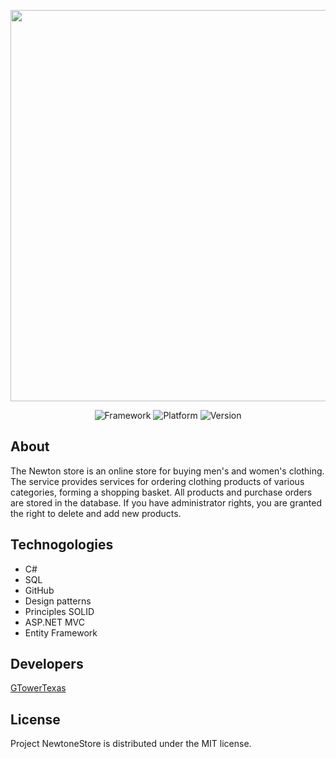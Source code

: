 
<p align="center">
      <img src="https://i.ibb.co/MgB3DnG/Screenshot-5.png" width="626">
</p>

<p align="center">
   <img src="https://img.shields.io/badge/Framework-ASP%20NET%20Core-blueviolet" alt="Framework">
   <img src="https://img.shields.io/badge/Target%20platform-.NET%205.0-brightgreen" alt="Platform">  
   <img src="https://img.shields.io/badge/Version-1.0.0-blue" alt="Version">
   
</p>

## About

The Newton store is an online store for buying men's and women's clothing. The service provides services for ordering clothing products of various categories, forming a shopping basket. All products and purchase orders are stored in the database. If you have administrator rights, you are granted the right to delete and add new products.

## Technogologies

- C#
- SQL
- GitHub
- Design patterns
- Principles SOLID
- ASP.NET MVC
- Entity Framework

## Developers

[GTowerTexas](https://github.com/GTOWERTexas)

## License

Project NewtoneStore is distributed under the MIT license.
